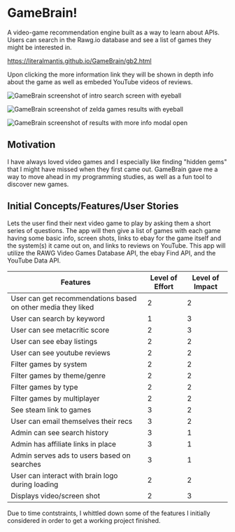 <h1>GameBrain!</h1>
<p>A video-game recommendation engine built as a way to learn about APIs. Users can 
search in the Rawg.io database and see a list of games they might be interested in.  

<a>https://literalmantis.github.io/GameBrain/gb2.html</a>

Upon clicking the more information link they will be shown in depth info about the game 
as well as embeded YouTube videos of reviews.
</p>

![GameBrain screenshot of intro search screen with eyeball](https://github.com/literalmantis/GameBrain/blob/master/images/Screen%20Shots/GBintroSS.png)

![GameBrain screenshot of zelda games results with eyeball](https://github.com/literalmantis/GameBrain/blob/master/images/Screen%20Shots/GBintroSS.png)

![GameBrain screenshot of results with more info modal open](https://github.com/literalmantis/GameBrain/blob/master/images/Screen%20Shots/GBresultsSS.jpg)

<h2>Motivation</h2>
<p>I have always loved video games and I especially like finding "hidden gems" that I might have missed
when they first came out.  GameBrain gave me a way to move ahead in my programming studies, as well as a 
fun tool to discover new games.</p>

<h2>Initial Concepts/Features/User Stories</h2>
<p>Lets the user find their next video game to play by asking them a short series of questions.  
The app will then give a list of games with each game having some basic info, screen shots, links 
to ebay for the game itself and the system(s) it came out on, and links to reviews on YouTube.  
This app will utilize the RAWG Video Games Database API, the ebay Find API, and the YouTube Data API.</p>


| Features                                                     | Level of Effort | Level of Impact |
|--------------------------------------------------------------|-----------------|-----------------|
| User can get recommendations based on other media they liked | 2               | 2               |
| User can search by keyword                                   | 1               | 3               |
| User can see metacritic score                                | 2               | 3               |
| User can see ebay listings                                   | 2               | 2               |
| User can see youtube reviews                                 | 2               | 2               |
| Filter games by system                                       | 2               | 2               |
| Filter games by theme/genre                                  | 2               | 2               |
| Filter games by type                                         | 2               | 2               |
| Filter games by multiplayer                                  | 2               | 2               |
| See steam link to games                                      | 3               | 2               |
| User can email themselves their recs                         | 3               | 2               |
| Admin can see search history                                 | 3               | 1               |
| Admin has affiliate links in place                           | 3               | 1               |
| Admin serves ads to users based on searches                  | 3               | 1               |
| User can interact with brain logo during loading             | 2               | 2               |
| Displays video/screen shot                                   | 2               | 3               |
            
     
Due to time contstraints, I whittled down some of the features I initially considered in order to get a working
project finished.
    


